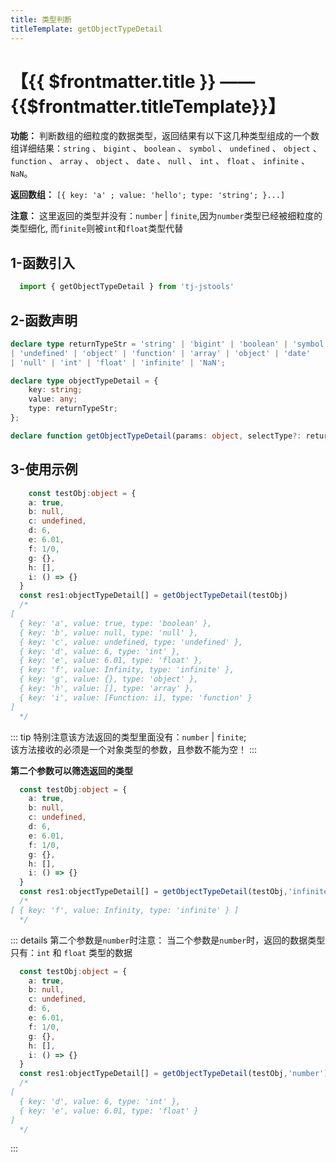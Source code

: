 ```yaml
---
title: 类型判断
titleTemplate: getObjectTypeDetail
---
```


# 【{{ $frontmatter.title }} —— {{$frontmatter.titleTemplate}}】

**功能：** 判断数组的细粒度的数据类型，返回结果有以下这几种类型组成的一个数组详细结果：`string` 、 `bigint` 、 `boolean` 、 `symbol` 、 `undefined` 、 `object` 、 `function` 、 `array` 、 `object` 、 `date` 、 `null` 、 `int` 、 `float` 、 `infinite` 、 `NaN`。

**返回数组：** `[{
  key: 'a' ;
  value: 'hello';
  type: 'string';
}...]`

**注意：** 这里返回的类型并没有：`number` | `finite`,因为`number`类型已经被细粒度的类型细化, 而`finite`则被`int`和`float`类型代替

## 1-函数引入

```js 
  import { getObjectTypeDetail } from 'tj-jstools'
```
## 2-函数声明

```ts 
declare type returnTypeStr = 'string' | 'bigint' | 'boolean' | 'symbol' 
| 'undefined' | 'object' | 'function' | 'array' | 'object' | 'date' 
| 'null' | 'int' | 'float' | 'infinite' | 'NaN';

declare type objectTypeDetail = {
    key: string;
    value: any;
    type: returnTypeStr;
};

declare function getObjectTypeDetail(params: object, selectType?: returnTypeStr | 'number'): objectTypeDetail[];
```

## 3-使用示例

```ts 
    const testObj:object = {
    a: true,
    b: null,
    c: undefined,
    d: 6,
    e: 6.01,
    f: 1/0,
    g: {},
    h: [],
    i: () => {}
  }
  const res1:objectTypeDetail[] = getObjectTypeDetail(testObj) 
  /*
[
  { key: 'a', value: true, type: 'boolean' },
  { key: 'b', value: null, type: 'null' },
  { key: 'c', value: undefined, type: 'undefined' },
  { key: 'd', value: 6, type: 'int' },
  { key: 'e', value: 6.01, type: 'float' },
  { key: 'f', value: Infinity, type: 'infinite' },
  { key: 'g', value: {}, type: 'object' },
  { key: 'h', value: [], type: 'array' },
  { key: 'i', value: [Function: i], type: 'function' }
]
  */
```
::: tip
特别注意该方法返回的类型里面没有：`number` | `finite`; <br/>
该方法接收的必须是一个对象类型的参数，且参数不能为空！
:::

**第二个参数可以筛选返回的类型**

```ts 
  const testObj:object = {
    a: true,
    b: null,
    c: undefined,
    d: 6,
    e: 6.01,
    f: 1/0,
    g: {},
    h: [],
    i: () => {}
  }
  const res1:objectTypeDetail[] = getObjectTypeDetail(testObj,'infinite') 
  /*
[ { key: 'f', value: Infinity, type: 'infinite' } ]
  */
```

::: details 第二个参数是`number`时注意：
当二个参数是`number`时，返回的数据类型只有：`int` 和 `float` 类型的数据
```ts 
  const testObj:object = {
    a: true,
    b: null,
    c: undefined,
    d: 6,
    e: 6.01,
    f: 1/0,
    g: {},
    h: [],
    i: () => {}
  }
  const res1:objectTypeDetail[] = getObjectTypeDetail(testObj,'number') 
  /*
[
  { key: 'd', value: 6, type: 'int' },
  { key: 'e', value: 6.01, type: 'float' }
]
  */
```
:::



